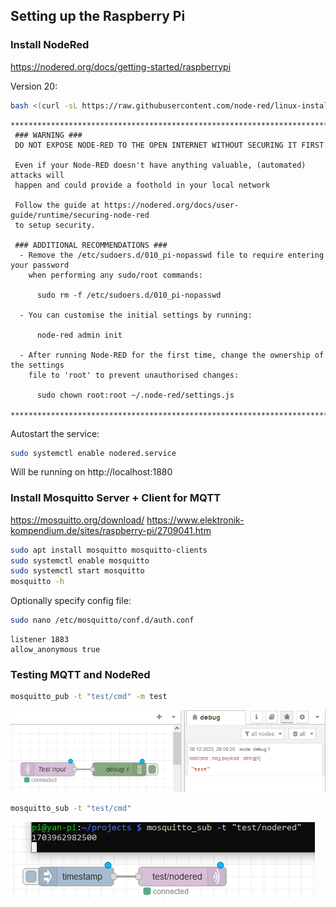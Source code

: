 ## Setting up the Raspberry Pi

### Install NodeRed

https://nodered.org/docs/getting-started/raspberrypi

Version 20:

```bash
bash <(curl -sL https://raw.githubusercontent.com/node-red/linux-installers/master/deb/update-nodejs-and-nodered) --node20
```

```
**********************************************************************************
 ### WARNING ###
 DO NOT EXPOSE NODE-RED TO THE OPEN INTERNET WITHOUT SECURING IT FIRST

 Even if your Node-RED doesn't have anything valuable, (automated) attacks will
 happen and could provide a foothold in your local network

 Follow the guide at https://nodered.org/docs/user-guide/runtime/securing-node-red
 to setup security.

 ### ADDITIONAL RECOMMENDATIONS ###
  - Remove the /etc/sudoers.d/010_pi-nopasswd file to require entering your password
    when performing any sudo/root commands:

      sudo rm -f /etc/sudoers.d/010_pi-nopasswd

  - You can customise the initial settings by running:

      node-red admin init

  - After running Node-RED for the first time, change the ownership of the settings
    file to 'root' to prevent unauthorised changes:

      sudo chown root:root ~/.node-red/settings.js

**********************************************************************************
```

Autostart the service:

```bash
sudo systemctl enable nodered.service
```

Will be running on http://localhost:1880

### Install Mosquitto Server + Client for MQTT

https://mosquitto.org/download/
https://www.elektronik-kompendium.de/sites/raspberry-pi/2709041.htm

```bash
sudo apt install mosquitto mosquitto-clients
sudo systemctl enable mosquitto
sudo systemctl start mosquitto
mosquitto -h
```

Optionally specify config file:

```bash
sudo nano /etc/mosquitto/conf.d/auth.conf
```

```
listener 1883
allow_anonymous true
```

### Testing MQTT and NodeRed

```bash
mosquitto_pub -t "test/cmd" -m test
```

![mosquitto node red debug message received](mosquitto-node-red-debug-message-received.png)

```bash
mosquitto_sub -t "test/cmd"
```

![mosquitto node red debug message sent to cmd](mosquitto-node-red-debug-message-sent-to-cmd.png)
